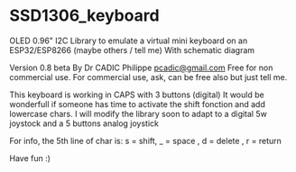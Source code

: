 # SSD1306_keyboard
OLED 0.96" I2C Library to emulate a virtual mini keyboard on an ESP32/ESP8266 (maybe others / tell me) 
With schematic diagram

Version 0.8 beta
By Dr CADIC Philippe pcadic@gmail.com
Free for non commercial use. For commercial use, ask, can be free also but just tell me.

This keyboard is working in CAPS with 3 buttons (digital)
It would be wonderfull if someone has time to activate the shift fonction and add lowercase chars.
I will modify the library soon to adapt to a digital 5w joystock and a 5 buttons analog joystick

For info, the 5th line of char is: s = shift, _ = space , d = delete , r = return




Have fun :)

